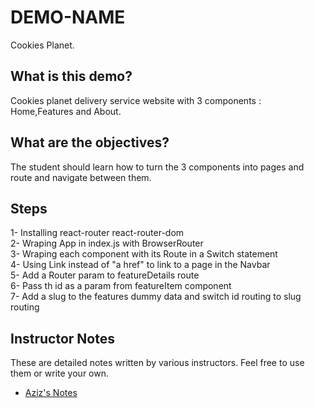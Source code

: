 # DEMO-NAME

Cookies Planet.

## What is this demo?

Cookies planet delivery service website with 3 components : Home,Features and About.

## What are the objectives?

The student should learn how to turn the 3 components into pages and route and navigate between them.

## Steps

1- Installing react-router react-router-dom
<br/>
2- Wraping App in index.js with BrowserRouter
<br/>
3- Wraping each component with its Route in a Switch statement
<br/>
4- Using Link instead of "a href" to link to a page in the Navbar
<br/>
5- Add a Router param to featureDetails route
<br/>
6- Pass th id as a param from featureItem component
<br/>
7- Add a slug to the features dummy data and switch id routing to slug routing

## Instructor Notes

These are detailed notes written by various instructors. Feel free to use them or write your own.

- [Aziz's Notes](https://github.com/JoinCODED/DEMO-Template/blob/main/aziz.md)

